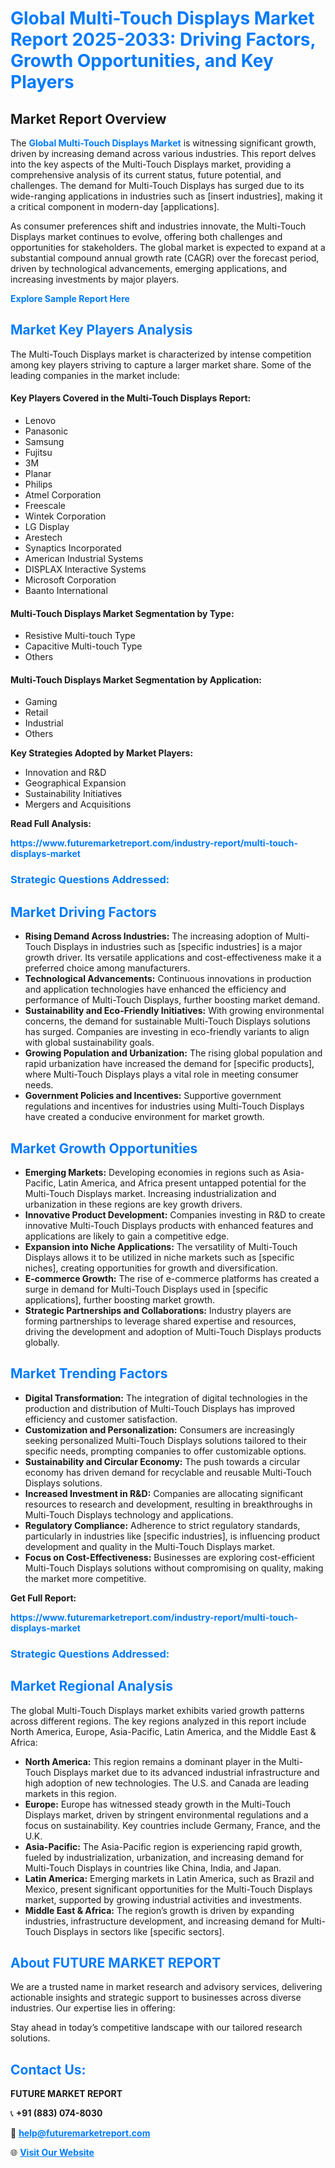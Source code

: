 <h1 style="color: #007BFF;">Global Multi-Touch Displays Market Report 2025-2033: Driving Factors, Growth Opportunities, and Key Players</h1>

<section id="overview">
<h2>Market Report Overview</h2>
<p>The <a href="https://www.futuremarketreport.com/industry-report/multi-touch-displays-market" style="color: #007BFF; text-decoration: none;"><strong>Global Multi-Touch Displays Market</strong></a> is witnessing significant growth, driven by increasing demand across various industries. This report delves into the key aspects of the Multi-Touch Displays market, providing a comprehensive analysis of its current status, future potential, and challenges. The demand for Multi-Touch Displays has surged due to its wide-ranging applications in industries such as [insert industries], making it a critical component in modern-day [applications].</p>
<p>As consumer preferences shift and industries innovate, the Multi-Touch Displays market continues to evolve, offering both challenges and opportunities for stakeholders. The global market is expected to expand at a substantial compound annual growth rate (CAGR) over the forecast period, driven by technological advancements, emerging applications, and increasing investments by major players.</p>
</section>

<section id="overview">
<p><a href="https://www.futuremarketreport.com/request-sample/reportId=59593" style="color: #007BFF; text-decoration: none;"><strong>Explore Sample Report Here</strong></a></p>
</section>

<section id="key-players">
<h2 style="color: #007BFF;">Market Key Players Analysis</h2>
<p>The Multi-Touch Displays market is characterized by intense competition among key players striving to capture a larger market share. Some of the leading companies in the market include:</p>
<h4>Key Players Covered in the Multi-Touch Displays Report:</h4>
<ul><li>Lenovo</li><li>Panasonic</li><li>Samsung</li><li>Fujitsu</li><li>3M</li><li>Planar</li><li>Philips</li><li>Atmel Corporation</li><li>Freescale</li><li>Wintek Corporation</li><li>LG Display</li><li>Arestech</li><li>Synaptics Incorporated</li><li>American Industrial Systems</li><li>DISPLAX Interactive Systems</li><li>Microsoft Corporation</li><li>Baanto International</li></ul>
<h4>Multi-Touch Displays Market Segmentation by Type:</h4>
<ul><li>Resistive Multi-touch Type</li><li>Capacitive Multi-touch Type</li><li>Others</li></ul>

<h4>Multi-Touch Displays Market Segmentation by Application:</h4>
<ul><li>Gaming</li><li>Retail</li><li>Industrial</li><li>Others</li></ul>
<p><strong>Key Strategies Adopted by Market Players:</strong></p>
<ul>
<li>Innovation and R&D</li>
<li>Geographical Expansion</li>
<li>Sustainability Initiatives</li>
<li>Mergers and Acquisitions</li>
</ul>
</section>

<section>
<p><strong>Read Full Analysis: </strong></p><a href="https://www.futuremarketreport.com/industry-report/multi-touch-displays-market" style="color: #007BFF; text-decoration: none;"><strong>https://www.futuremarketreport.com/industry-report/multi-touch-displays-market</strong></a>
<h3 style="color: #007BFF;">Strategic Questions Addressed:</h3>
</section>

<section id="driving-factors">
<h2 style="color: #007BFF;">Market Driving Factors</h2>
<ul>
<li><strong>Rising Demand Across Industries:</strong> The increasing adoption of Multi-Touch Displays in industries such as [specific industries] is a major growth driver. Its versatile applications and cost-effectiveness make it a preferred choice among manufacturers.</li>
<li><strong>Technological Advancements:</strong> Continuous innovations in production and application technologies have enhanced the efficiency and performance of Multi-Touch Displays, further boosting market demand.</li>
<li><strong>Sustainability and Eco-Friendly Initiatives:</strong> With growing environmental concerns, the demand for sustainable Multi-Touch Displays solutions has surged. Companies are investing in eco-friendly variants to align with global sustainability goals.</li>
<li><strong>Growing Population and Urbanization:</strong> The rising global population and rapid urbanization have increased the demand for [specific products], where Multi-Touch Displays plays a vital role in meeting consumer needs.</li>
<li><strong>Government Policies and Incentives:</strong> Supportive government regulations and incentives for industries using Multi-Touch Displays have created a conducive environment for market growth.</li>
</ul>
</section>

<section id="growth-opportunities">
<h2 style="color: #007BFF;">Market Growth Opportunities</h2>
<ul>
<li><strong>Emerging Markets:</strong> Developing economies in regions such as Asia-Pacific, Latin America, and Africa present untapped potential for the Multi-Touch Displays market. Increasing industrialization and urbanization in these regions are key growth drivers.</li>
<li><strong>Innovative Product Development:</strong> Companies investing in R&D to create innovative Multi-Touch Displays products with enhanced features and applications are likely to gain a competitive edge.</li>
<li><strong>Expansion into Niche Applications:</strong> The versatility of Multi-Touch Displays allows it to be utilized in niche markets such as [specific niches], creating opportunities for growth and diversification.</li>
<li><strong>E-commerce Growth:</strong> The rise of e-commerce platforms has created a surge in demand for Multi-Touch Displays used in [specific applications], further boosting market growth.</li>
<li><strong>Strategic Partnerships and Collaborations:</strong> Industry players are forming partnerships to leverage shared expertise and resources, driving the development and adoption of Multi-Touch Displays products globally.</li>
</ul>
</section>

<section id="trending-factors">
<h2 style="color: #007BFF;">Market Trending Factors</h2>
<ul>
<li><strong>Digital Transformation:</strong> The integration of digital technologies in the production and distribution of Multi-Touch Displays has improved efficiency and customer satisfaction.</li>
<li><strong>Customization and Personalization:</strong> Consumers are increasingly seeking personalized Multi-Touch Displays solutions tailored to their specific needs, prompting companies to offer customizable options.</li>
<li><strong>Sustainability and Circular Economy:</strong> The push towards a circular economy has driven demand for recyclable and reusable Multi-Touch Displays solutions.</li>
<li><strong>Increased Investment in R&D:</strong> Companies are allocating significant resources to research and development, resulting in breakthroughs in Multi-Touch Displays technology and applications.</li>
<li><strong>Regulatory Compliance:</strong> Adherence to strict regulatory standards, particularly in industries like [specific industries], is influencing product development and quality in the Multi-Touch Displays market.</li>
<li><strong>Focus on Cost-Effectiveness:</strong> Businesses are exploring cost-efficient Multi-Touch Displays solutions without compromising on quality, making the market more competitive.</li>
</ul>
</section>

<section>
<p><strong>Get Full Report: </strong></p><a href="https://www.futuremarketreport.com/industry-report/multi-touch-displays-market" style="color: #007BFF; text-decoration: none;"><strong>https://www.futuremarketreport.com/industry-report/multi-touch-displays-market</strong></a>
<h3 style="color: #007BFF;">Strategic Questions Addressed:</h3>
</section>


<section id="regional-analysis">
<h2 style="color: #007BFF;">Market Regional Analysis</h2>
<p>The global Multi-Touch Displays market exhibits varied growth patterns across different regions. The key regions analyzed in this report include North America, Europe, Asia-Pacific, Latin America, and the Middle East & Africa:</p>
<ul>
<li><strong>North America:</strong> This region remains a dominant player in the Multi-Touch Displays market due to its advanced industrial infrastructure and high adoption of new technologies. The U.S. and Canada are leading markets in this region.</li>
<li><strong>Europe:</strong> Europe has witnessed steady growth in the Multi-Touch Displays market, driven by stringent environmental regulations and a focus on sustainability. Key countries include Germany, France, and the U.K.</li>
<li><strong>Asia-Pacific:</strong> The Asia-Pacific region is experiencing rapid growth, fueled by industrialization, urbanization, and increasing demand for Multi-Touch Displays in countries like China, India, and Japan.</li>
<li><strong>Latin America:</strong> Emerging markets in Latin America, such as Brazil and Mexico, present significant opportunities for the Multi-Touch Displays market, supported by growing industrial activities and investments.</li>
<li><strong>Middle East & Africa:</strong> The region’s growth is driven by expanding industries, infrastructure development, and increasing demand for Multi-Touch Displays in sectors like [specific sectors].</li>
</ul>
</section>

<footer>
<h2 style="color: #007BFF;">About FUTURE MARKET REPORT</h2>
<p>We are a trusted name in market research and advisory services, delivering actionable insights and strategic support to businesses across diverse industries. Our expertise lies in offering:</p>

<p>Stay ahead in today’s competitive landscape with our tailored research solutions.</p>

<h2 style="color: #007BFF;">Contact Us:</h2>
<p><strong>FUTURE MARKET REPORT</strong></p>
<p>📞 <strong>+91 (883) 074-8030</strong></p>
<p>📧 <strong><a href="mailto:help@futuremarketreport.com" style="color: #007BFF;">help@futuremarketreport.com</a></strong></p>
<p>🌐 <strong><a href="https://www.futuremarketreport.com/" style="color: #007BFF;">Visit Our Website</a></strong></p>
</footer>